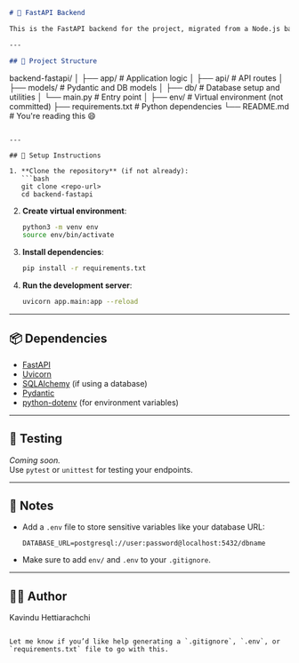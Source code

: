 ```markdown
# 🚀 FastAPI Backend

This is the FastAPI backend for the project, migrated from a Node.js backend. It serves as the core API layer and is designed for high performance and easy integration with the frontend (handled by Turborepo).

---

## 📁 Project Structure

```
backend-fastapi/
│
├── app/                # Application logic
│   ├── api/            # API routes
│   ├── models/         # Pydantic and DB models
│   ├── db/             # Database setup and utilities
│   └── main.py         # Entry point
│
├── env/                # Virtual environment (not committed)
├── requirements.txt    # Python dependencies
└── README.md           # You're reading this 😄
```

---

## 🧰 Setup Instructions

1. **Clone the repository** (if not already):
   ```bash
   git clone <repo-url>
   cd backend-fastapi
   ```

2. **Create virtual environment**:
   ```bash
   python3 -m venv env
   source env/bin/activate
   ```

3. **Install dependencies**:
   ```bash
   pip install -r requirements.txt
   ```

4. **Run the development server**:
   ```bash
   uvicorn app.main:app --reload
   ```

---

## 📦 Dependencies

- [FastAPI](https://fastapi.tiangolo.com/)
- [Uvicorn](https://www.uvicorn.org/)
- [SQLAlchemy](https://www.sqlalchemy.org/) (if using a database)
- [Pydantic](https://docs.pydantic.dev/)
- [python-dotenv](https://pypi.org/project/python-dotenv/) (for environment variables)

---

## 🧪 Testing

_Coming soon._  
Use `pytest` or `unittest` for testing your endpoints.

---

## 📌 Notes

- Add a `.env` file to store sensitive variables like your database URL:
  ```
  DATABASE_URL=postgresql://user:password@localhost:5432/dbname
  ```

- Make sure to add `env/` and `.env` to your `.gitignore`.

---

## 🧑‍💻 Author

Kavindu Hettiarachchi

```

Let me know if you’d like help generating a `.gitignore`, `.env`, or `requirements.txt` file to go with this.